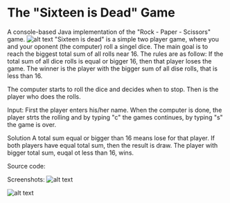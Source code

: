 # The "Sixteen is Dead" Game

A console-based Java implementation of the "Rock - Paper - Scissors" game.
![alt text](https://github.com/PepiZlatev/sixteen-is-dead/tree/master/img?raw=true)
"Sixteen is dead" is a simple two player game, where you and your oponent (the computer) roll a singel dice. 
The main goal is to reach the biggest total sum of all rolls near 16. The rules are as follow:
If the total sum of all dice rolls is equal or bigger 16, then that player loses the game.
The winner is the player with the bigger sum of all dise rolls, that is less than 16.


The computer starts to roll the dice and decides when to stop.
Then is the player who does the rolls.

Input:
First the player enters his/her name.
When the computer is done, the player strts the rolling and by typing "c" the games continues, by typing "s" the game is over.

Solution
A total sum equal or bigger than 16 means lose for that player.
If both players have equal total sum, then the result is draw.
The player with bigger total sum, euqal ot less than 16, wins.

Source code:


Screenshots:
![alt text](https://github.com/[username]/sixteen-is-dead/blob/master/img/computer.jpg?raw=true)

![alt text](https://github.com/[username]/sixteen-is-dead/blob/master/img/player.jpg?raw=true)
